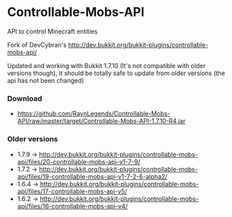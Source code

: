 # Controllable-Mobs-API
API to control Minecraft entities

Fork of DevCybran's http://dev.bukkit.org/bukkit-plugins/controllable-mobs-api/

Updated and working with Bukkit 1.7.10 (It's not compatible with older versions though), it should be totally safe to update from older versions (the api has not been changed)

### Download
* https://github.com/RaynLegends/Controllable-Mobs-API/raw/master/target/Controllable-Mobs-API-1.7.10-R4.jar

### Older versions

* 1.7.9 -> http://dev.bukkit.org/bukkit-plugins/controllable-mobs-api/files/20-controllable-mobs-api-v1-7-9/
* 1.7.2 -> http://dev.bukkit.org/bukkit-plugins/controllable-mobs-api/files/19-controllable-mobs-api-v1-7-2-6-alpha2/
* 1.6.4 -> http://dev.bukkit.org/bukkit-plugins/controllable-mobs-api/files/17-controllable-mobs-api-v5/
* 1.6.2 -> http://dev.bukkit.org/bukkit-plugins/controllable-mobs-api/files/16-controllable-mobs-api-v4/
